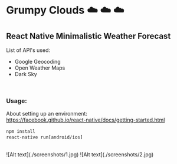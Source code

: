 # Grumpy Clouds ☁️ ☁️ ☁️
## React Native Minimalistic Weather Forecast
List of API's used:
- Google Geocoding
- Open Weather Maps
- Dark Sky

<br>

### Usage:
About setting up an environment: <br> https://facebook.github.io/react-native/docs/getting-started.html
```
npm install
react-native run[android/ios]
```
<br>
![Alt text](./screenshots/1.jpg)
![Alt text](./screenshots/2.jpg)

